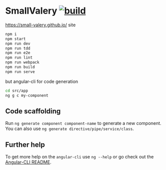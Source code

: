 # SmallValery [![build](https://travis-ci.org/daggerok/small-valery.github.com.svg?branch=small-valery-angular2)](https://travis-ci.org/daggerok/small-valery.github.com)

https://small-valery.github.io/ site

```bash
npm i
npm start
npm run dev
npm run tdd
npm run e2e
npm run lint
npm run webpack
npm run build
npm run serve
```

but angular-cli for code generation

```bash
cd src/app
ng g c my-component
```

## Code scaffolding

Run `ng generate component component-name` to generate a new component. You can also use `ng generate directive/pipe/service/class`.

## Further help

To get more help on the `angular-cli` use `ng --help` or go check out the [Angular-CLI README](https://github.com/angular/angular-cli/blob/master/README.md).
